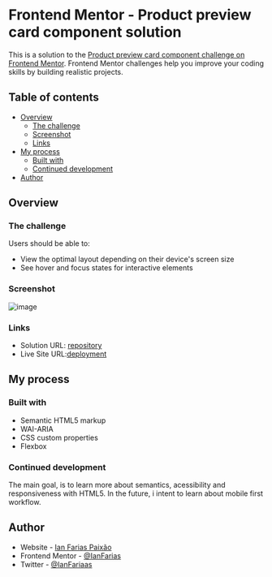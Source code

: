 # Frontend Mentor - Product preview card component solution

This is a solution to the [Product preview card component challenge on Frontend Mentor](https://www.frontendmentor.io/challenges/product-preview-card-component-GO7UmttRfa). Frontend Mentor challenges help you improve your coding skills by building realistic projects. 

## Table of contents

- [Overview](#overview)
  - [The challenge](#the-challenge)
  - [Screenshot](#screenshot)
  - [Links](#links)
- [My process](#my-process)
  - [Built with](#built-with)
  - [Continued development](#continued-development)
- [Author](#author)

## Overview

### The challenge

Users should be able to:

- View the optimal layout depending on their device's screen size
- See hover and focus states for interactive elements

### Screenshot

![image](https://user-images.githubusercontent.com/64112672/180048726-e7ab4407-be7e-432b-aba9-ed2a426f95ed.png)

### Links

- Solution URL: [repository](https://github.com/IanFarias/product-preview-card-component-main)
- Live Site URL:[deployment](https://ianfarias.github.io/product-preview-card-component-main/)

## My process

### Built with

- Semantic HTML5 markup
- WAI-ARIA
- CSS custom properties
- Flexbox


### Continued development

The main goal, is to learn more about semantics, acessibility and responsiveness with HTML5. In the future, i intent to learn about mobile first workflow.


## Author

- Website - [Ian Farias Paixão](https://www.linkedin.com/in/ianfariaspaix%C3%A3o/)
- Frontend Mentor - [@IanFarias](https://www.frontendmentor.io/profile/IanFarias)
- Twitter - [@IanFariaas](https://twitter.com/IanFariaas)

